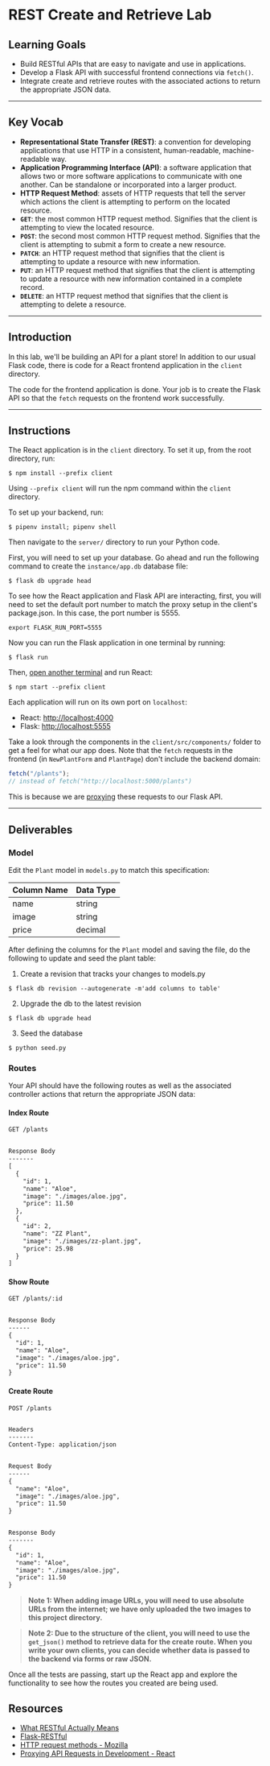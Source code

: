 # REST Create and Retrieve Lab

## Learning Goals

- Build RESTful APIs that are easy to navigate and use in applications.
- Develop a Flask API with successful frontend connections via `fetch()`.
- Integrate create and retrieve routes with the associated actions to return the
  appropriate JSON data.

---

## Key Vocab

- **Representational State Transfer (REST)**: a convention for developing
  applications that use HTTP in a consistent, human-readable, machine-readable
  way.
- **Application Programming Interface (API)**: a software application that
  allows two or more software applications to communicate with one another. Can
  be standalone or incorporated into a larger product.
- **HTTP Request Method**: assets of HTTP requests that tell the server which
  actions the client is attempting to perform on the located resource.
- **`GET`**: the most common HTTP request method. Signifies that the client is
  attempting to view the located resource.
- **`POST`**: the second most common HTTP request method. Signifies that the
  client is attempting to submit a form to create a new resource.
- **`PATCH`**: an HTTP request method that signifies that the client is
  attempting to update a resource with new information.
- **`PUT`**: an HTTP request method that signifies that the client is attempting
  to update a resource with new information contained in a complete record.
- **`DELETE`**: an HTTP request method that signifies that the client is
  attempting to delete a resource.

---

## Introduction

In this lab, we'll be building an API for a plant store! In addition to our
usual Flask code, there is code for a React frontend application in the `client`
directory.

The code for the frontend application is done. Your job is to create the Flask
API so that the `fetch` requests on the frontend work successfully.

---

## Instructions

The React application is in the `client` directory. To set it up, from the root
directory, run:

```console
$ npm install --prefix client
```

Using `--prefix client` will run the npm command within the `client` directory.

To set up your backend, run:

```console
$ pipenv install; pipenv shell
```

Then navigate to the `server/` directory to run your Python code.

First, you will need to set up your database. Go ahead and run the following
command to create the `instance/app.db` database file:

```console
$ flask db upgrade head
```

To see how the React application and Flask API are interacting, first, you will
need to set the default port number to match the proxy setup in the client's
package.json. In this case, the port number is 5555.

```console
export FLASK_RUN_PORT=5555
```

Now you can run the Flask application in one terminal by running:

```console
$ flask run
```

Then, [open another terminal][new terminal] and run React:

```console
$ npm start --prefix client
```

[new terminal]:
  https://code.visualstudio.com/docs/editor/integrated-terminal#_managing-terminals

Each application will run on its own port on `localhost`:

- React: [http://localhost:4000](http://localhost:4000)
- Flask: [http://localhost:5555](http://localhost:5555)

Take a look through the components in the `client/src/components/` folder to get
a feel for what our app does. Note that the `fetch` requests in the frontend (in
`NewPlantForm` and `PlantPage`) don't include the backend domain:

```js
fetch("/plants");
// instead of fetch("http://localhost:5000/plants")
```

This is because we are [proxying][proxying] these requests to our Flask API.

---

## Deliverables

### Model

Edit the `Plant` model in `models.py` to match this specification:

| Column Name | Data Type |
| ----------- | --------- |
| name        | string    |
| image       | string    |
| price       | decimal   |

After defining the columns for the `Plant` model and saving the file, do the
following to update and seed the plant table:

1. Create a revision that tracks your changes to models.py

```console
$ flask db revision --autogenerate -m'add columns to table'
```

2. Upgrade the db to the latest revision

```console
$ flask db upgrade head
```

3. Seed the database

```console
$ python seed.py
```

### Routes

Your API should have the following routes as well as the associated controller
actions that return the appropriate JSON data:

#### Index Route

```txt
GET /plants


Response Body
-------
[
  {
    "id": 1,
    "name": "Aloe",
    "image": "./images/aloe.jpg",
    "price": 11.50
  },
  {
    "id": 2,
    "name": "ZZ Plant",
    "image": "./images/zz-plant.jpg",
    "price": 25.98
  }
]
```

#### Show Route

```txt
GET /plants/:id


Response Body
------
{
  "id": 1,
  "name": "Aloe",
  "image": "./images/aloe.jpg",
  "price": 11.50
}
```

#### Create Route

```txt
POST /plants


Headers
-------
Content-Type: application/json


Request Body
------
{
  "name": "Aloe",
  "image": "./images/aloe.jpg",
  "price": 11.50
}


Response Body
-------
{
  "id": 1,
  "name": "Aloe",
  "image": "./images/aloe.jpg",
  "price": 11.50
}
```

> **Note 1: When adding image URLs, you will need to use absolute URLs from the
> internet; we have only uploaded the two images to this project directory.**

> **Note 2: Due to the structure of the client, you will need to use the
> `get_json()` method to retrieve data for the create route. When you write your
> own clients, you can decide whether data is passed to the backend via forms or
> raw JSON.**

Once all the tests are passing, start up the React app and explore the
functionality to see how the routes you created are being used.

## Resources

- [What RESTful Actually Means](https://codewords.recurse.com/issues/five/what-restful-actually-means)
- [Flask-RESTful][frest]
- [HTTP request methods - Mozilla](https://developer.mozilla.org/en-US/docs/Web/HTTP/Methods)
- [Proxying API Requests in Development - React][proxying]

[frest]: https://flask-restful.readthedocs.io/en/latest/
[proxying]:
  https://create-react-app.dev/docs/proxying-api-requests-in-development/
